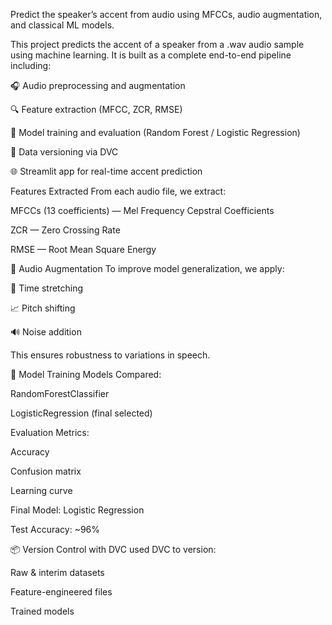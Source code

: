 Predict the speaker’s accent from audio using MFCCs, audio augmentation, and classical ML models.

This project predicts the accent of a speaker from a .wav audio sample using machine learning. It is built as a complete end-to-end pipeline including:

🎧 Audio preprocessing and augmentation

🔍 Feature extraction (MFCC, ZCR, RMSE)

🧠 Model training and evaluation (Random Forest / Logistic Regression)

🧪 Data versioning via DVC

🌐 Streamlit app for real-time accent prediction




Features Extracted
From each audio file, we extract:

MFCCs (13 coefficients) — Mel Frequency Cepstral Coefficients

ZCR — Zero Crossing Rate

RMSE — Root Mean Square Energy

🔄 Audio Augmentation
To improve model generalization, we apply:

🎵 Time stretching

📈 Pitch shifting

🔊 Noise addition

This ensures robustness to variations in speech.

🤖 Model Training
Models Compared:

RandomForestClassifier

LogisticRegression (final selected)

Evaluation Metrics:

Accuracy

Confusion matrix

Learning curve

Final Model: Logistic Regression

Test Accuracy: ~96%

📦 Version Control with DVC
used DVC to version:

Raw & interim datasets

Feature-engineered files

Trained models

